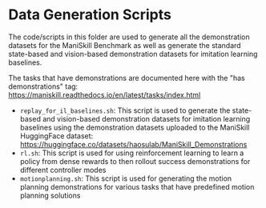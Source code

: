# Data Generation Scripts

The code/scripts in this folder are used to generate all the demonstration datasets for the ManiSkill Benchmark as well as generate the standard state-based and vision-based demonstration datasets for imitation learning baselines.

The tasks that have demonstrations are documented here with the "has demonstrations" tag: https://maniskill.readthedocs.io/en/latest/tasks/index.html

- `replay_for_il_baselines.sh`: This script is used to generate the state-based and vision-based demonstration datasets for imitation learning baselines using the demonstration datasets uploaded to the ManiSkill HuggingFace dataset: https://huggingface.co/datasets/haosulab/ManiSkill_Demonstrations
- `rl.sh`: This script is used for using reinforcement learning to learn a policy from dense rewards to then rollout success demonstrations for different controller modes
- `motionplanning.sh`: This script is used for generating the motion planning demonstrations for various tasks that have predefined motion planning solutions